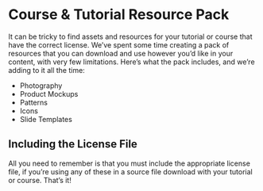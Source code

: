 # Course & Tutorial Resource Pack

It can be tricky to find assets and resources for your tutorial or course that have the correct license. We’ve spent some time creating a pack of resources that you can download and use however you’d like in your content, with very few limitations. Here’s what the pack includes, and we’re adding to it all the time:

- Photography
- Product Mockups
- Patterns
- Icons
- Slide Templates

## Including the License File

All you need to remember is that you must include the appropriate license file, if you’re using any of these in a source file download with your tutorial or course. That’s it!